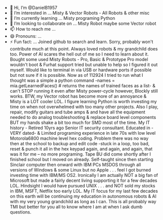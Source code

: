 - 👋 Hi, I’m @DanielB1957
- 👀 I’m interested in ...  Misty & Vector Robots - All Robots & other misc 
- 🌱 I’m currently learning ...  Misty programing Python 
- 💞️ I’m looking to collaborate on ... Misty Robot maybe some Vector robot
- 📫 How to reach me ...
- 😄 Pronouns: ...
- ⚡ Fun fact: ... Joined github to search and learn. Sorry, probably won't contribute much at this point. Always loved robots & my grandchild does too. Power of AI scares the hell out of me so I need to learn about it.  Bought some used Misty Robots - Pro, Basic & Prototype Pro model wouldn't boot & Furhat support tried but unable to help so I figured it out myself.  Would like to terminal in via USB or hardware ports if possible but not sure if it is possible. Now as of 112924 I tried to run what I thought was a simple a python command -names = mia.getLearnedFaces() # returns the names of trained faces as a list- & can't STOP running it even after Misty power-cycle however, Blockly still works. BTW, my Vector robot has become more of an annoyance & Misty is a LOT cooler LOL. I figure learning Python is worth investing my time on when not overwhelmed with too many other projects. Also I play, repair, modify guitars and tube amps & and have all the equipment needed to do analog troubleshooting & replace board level components BUT my hands shake a bit too much for SMD most of the time.  My IT history - Retired 10yrs ago Senior IT security consultant. Educated in -VERY dated- & Limited programing experience in late 70s with low level Motorola6800 machine level hex coding. Problem there was no way then at the school to backup and edit code -stuck in a loop, too bad, reset & punch it all in the hex keypad again, and again, and again, that was it for me – no more programing.  Tape BU did come shortly after I finished school but I moved on already.   Self-taught since then starting Sinclair computer then onward with IBM PCs MSDOS through all versions of Windows & some Linux but no Apple . . . feel I got burned investing time with IBM/MS OS2.  Ironically I am actually NOT a big fan of Microsoft but made a fairly decent living supporting it for a few decades LOL. Hindsight I would have pursued UNIX . . . and NOT sold my stocks in IBM, MSFT, Netflix too early LOL. My IT focus for my last few decades on this earth will be continuing my education in autonomous robots & AI with my very young grandchild as long as I can. This is all probably way TMI but better for you all to know where I am at when I ask dumb questions.           

<!---
DanielB1957/DanielB1957 is a ✨ special ✨ repository because its `README.md` (this file) appears on your GitHub profile.
You can click the Preview link to take a look at your changes.
--->
